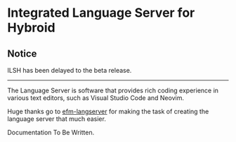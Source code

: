 # Integrated Language Server for Hybroid

## Notice

ILSH has been delayed to the beta release.

---

The Language Server is software that provides rich coding experience in various text editors, such as Visual Studio Code and Neovim.

Huge thanks go to [efm-langserver](https://github.com/mattn/efm-langserver) for making the task of creating the language server that much easier.

Documentation To Be Written.